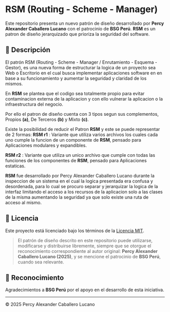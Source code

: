 # RSM (Routing - Scheme - Manager)
Este repositorio presenta un nuevo patrón de diseño desarrollado por **Percy Alexander Caballero Lucano** con el patrocinio de **BSG Perú**.
**RSM** es un patron de diseño jerarquizado que prioriza la seguridad del software.

## 🚀 Descripción

El patrón RSM (Routing - Scheme - Manager / Enrutamiento - Esquema - Gestor), es una nueva forma de estructurar la logica de un proyecto sea Web o Escritorio en el cual busca implementar aplicaciones software en en base a su funcionamiento y aumentar la seguridad y claridad de los mismos.​

En **RSM** se plantea que el codigo sea totalmente propio para evitar contaminacion externa de la aplicacion y con ello vulnerar la aplicacion o la infraestructura del negocio.

Por ello el patron de diseño cuenta con 3 tipos segun sus complementos, Propios **(a)**, De Terceros **(b)** y Mixto **(c)**.

Existe la posibilidad de reducir el Patron **RSM** y este se puede representar de 2 formas:
**RSM r1** : Variante que utiliza varios archivos los cuales cada uno cumple la funcion de un componente de **RSM**, pensado para Aplicaciones modulares y expandibles.

**RSM r2** : Variante que utiliza un unico archivo que cumple con todas las funciones de los componentes de **RSM**, pensado para Aplicaciones estaticas.

**RSM** fue desarrollado por Percy Alexander Caballero Lucano durante la inspeccion de un sistema en el cual la logica presentada era confusa y desordenada, para lo cual se procuro separar y jerarquizar la logica de la interfaz limitando el acceso a los recursos de la aplicacion solo a las clases de la misma aumentando la seguridad ya que solo existe una ruta de acceso al mismo. 

## 📝 Licencia

Este proyecto está licenciado bajo los términos de la [Licencia MIT](./LICENSE).

> El patrón de diseño descrito en este repositorio puede utilizarse, modificarse y distribuirse libremente, siempre que se otorgue el reconocimiento correspondiente al autor original: **Percy Alexander Caballero Lucano (2025)**, y se mencione el patrocinio de **BSG Perú**, cuando sea relevante.

## 📣 Reconocimiento

Agradecimientos a **BSG Perú** por el apoyo en el desarrollo de esta iniciativa.

---

© 2025 Percy Alexander Caballero Lucano
